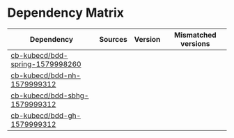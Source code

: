# Dependency Matrix

Dependency | Sources | Version | Mismatched versions
---------- | ------- | ------- | -------------------
[cb-kubecd/bdd-spring-1579998260](https://github.com/cb-kubecd/bdd-spring-1579998260.git) |  | []() | 
[cb-kubecd/bdd-nh-1579999312](https://github.com/cb-kubecd/bdd-nh-1579999312.git) |  | []() | 
[cb-kubecd/bdd-sbhg-1579999312](https://github.com/cb-kubecd/bdd-sbhg-1579999312.git) |  | []() | 
[cb-kubecd/bdd-gh-1579999312](https://github.com/cb-kubecd/bdd-gh-1579999312.git) |  | []() | 
